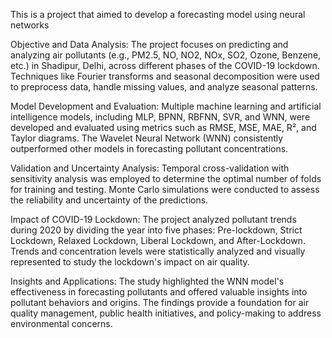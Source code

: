 This is a project that aimed to develop a forecasting model using neural networks

Objective and Data Analysis:
The project focuses on predicting and analyzing air pollutants (e.g., PM2.5, NO, NO2, NOx, SO2, Ozone, Benzene, etc.) in Shadipur, Delhi, across different phases of the COVID-19 lockdown. Techniques like Fourier transforms and seasonal decomposition were used to preprocess data, handle missing values, and analyze seasonal patterns.

Model Development and Evaluation:
Multiple machine learning and artificial intelligence models, including MLP, BPNN, RBFNN, SVR, and WNN, were developed and evaluated using metrics such as RMSE, MSE, MAE, R², and Taylor diagrams. The Wavelet Neural Network (WNN) consistently outperformed other models in forecasting pollutant concentrations.

Validation and Uncertainty Analysis:
Temporal cross-validation with sensitivity analysis was employed to determine the optimal number of folds for training and testing. Monte Carlo simulations were conducted to assess the reliability and uncertainty of the predictions.

Impact of COVID-19 Lockdown:
The project analyzed pollutant trends during 2020 by dividing the year into five phases: Pre-lockdown, Strict Lockdown, Relaxed Lockdown, Liberal Lockdown, and After-Lockdown. Trends and concentration levels were statistically analyzed and visually represented to study the lockdown's impact on air quality.

Insights and Applications:
The study highlighted the WNN model's effectiveness in forecasting pollutants and offered valuable insights into pollutant behaviors and origins. The findings provide a foundation for air quality management, public health initiatives, and policy-making to address environmental concerns.
